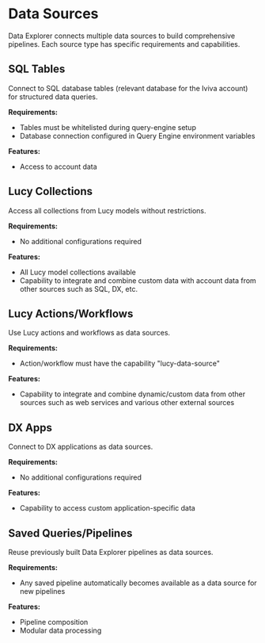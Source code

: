 # Data Sources

Data Explorer connects multiple data sources to build comprehensive pipelines. Each source type has specific requirements and capabilities.

## SQL Tables

Connect to SQL database tables (relevant database for the Iviva account) for structured data queries.

**Requirements:**
- Tables must be whitelisted during query-engine setup
- Database connection configured in Query Engine environment variables

**Features:**
- Access to account data

## Lucy Collections

Access all collections from Lucy models without restrictions.

**Requirements:**
- No additional configurations required

**Features:**
- All Lucy model collections available
- Capability to integrate and combine custom data with account data from other sources such as SQL, DX, etc.

## Lucy Actions/Workflows

Use Lucy actions and workflows as data sources.

**Requirements:**
- Action/workflow must have the capability "lucy-data-source"

**Features:**
- Capability to integrate and combine dynamic/custom data from other sources such as web services and various other external sources

## DX Apps

Connect to DX applications as data sources.

**Requirements:**
- No additional configurations required

**Features:**
- Capability to access custom application-specific data

## Saved Queries/Pipelines

Reuse previously built Data Explorer pipelines as data sources.

**Requirements:**
- Any saved pipeline automatically becomes available as a data source for new pipelines

**Features:**
- Pipeline composition
- Modular data processing